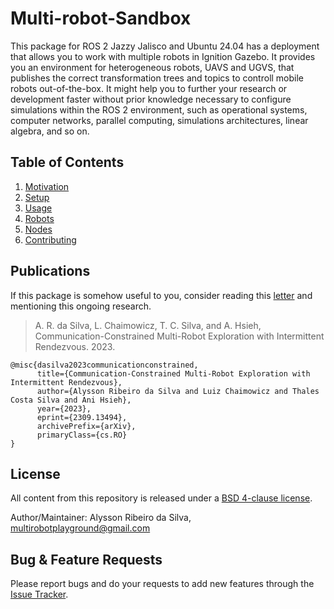 # Multi-robot-Sandbox

This package for ROS 2 Jazzy Jalisco and Ubuntu 24.04 has a deployment that allows you to work with multiple robots in Ignition Gazebo. It provides you an environment for heterogeneous robots, UAVS and UGVS, that publishes the correct transformation trees and topics to controll mobile robots out-of-the-box. It might help you to further your research or development faster without prior knowledge necessary to configure simulations within the ROS 2 environment, such as operational systems, computer networks, parallel computing, simulations architectures, linear algebra, and so on.

## Table of Contents

1. [Motivation](docs/motivation.md)
2. [Setup](docs/working_environment.md)
3. [Usage](docs/usage.md)
4. [Robots](docs/robots.md)
5. [Nodes](docs/nodes.md)
6. [Contributing](docs/contributing.md)

## Publications

If this package is somehow useful to you, consider reading this [letter](movitation.md) and mentioning this ongoing research.

> A. R. da Silva, L. Chaimowicz, T. C. Silva, and A. Hsieh, Communication-Constrained Multi-Robot Exploration with Intermittent Rendezvous. 2023.

```text
@misc{dasilva2023communicationconstrained,
      title={Communication-Constrained Multi-Robot Exploration with Intermittent Rendezvous}, 
      author={Alysson Ribeiro da Silva and Luiz Chaimowicz and Thales Costa Silva and Ani Hsieh},
      year={2023},
      eprint={2309.13494},
      archivePrefix={arXiv},
      primaryClass={cs.RO}
}
```

## License

All content from this repository is released under a [BSD 4-clause license](LICENSE).

Author/Maintainer: Alysson Ribeiro da Silva, <multirobotplayground@gmail.com>

## Bug & Feature Requests

Please report bugs and do your requests to add new features through the [Issue Tracker](https://github.com/multirobotplayground/Multi-robot-Intermittent-Rendezvous/issues).
